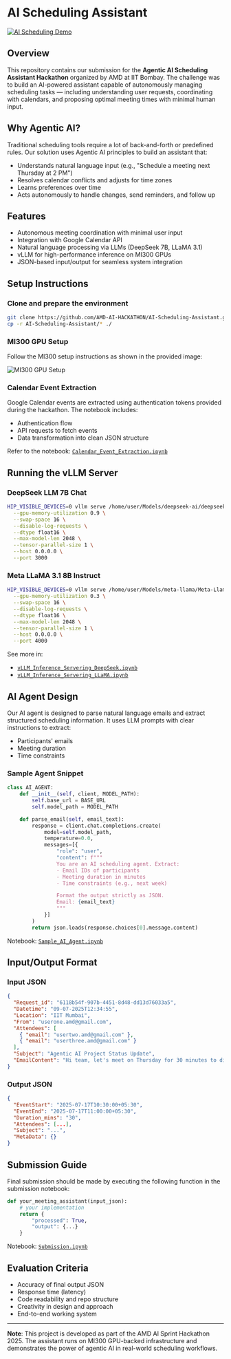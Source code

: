 # AI Scheduling Assistant

[![AI Scheduling Demo]([https://i.postimg.cc/LXBjXZhF/temp-Image4-DNir5.avif)](https://postimg.cc/G8t4gtkX](https://media0.giphy.com/media/v1.Y2lkPTc5MGI3NjExZnJ2Mzk3MnRrMm50ZzRsa2VpNTA3MHc4MG04cWM1ZHB2NTV3ZmN3MSZlcD12MV9pbnRlcm5hbF9naWZfYnlfaWQmY3Q9Zw/BK16HoaXVF0BgD0eD8/giphy.gif))
## Overview

This repository contains our submission for the **Agentic AI Scheduling Assistant Hackathon** organized by AMD at IIT Bombay. The challenge was to build an AI-powered assistant capable of autonomously managing scheduling tasks — including understanding user requests, coordinating with calendars, and proposing optimal meeting times with minimal human input.

## Why Agentic AI?

Traditional scheduling tools require a lot of back-and-forth or predefined rules. Our solution uses Agentic AI principles to build an assistant that:

- Understands natural language input (e.g., "Schedule a meeting next Thursday at 2 PM")
- Resolves calendar conflicts and adjusts for time zones
- Learns preferences over time
- Acts autonomously to handle changes, send reminders, and follow up

## Features

- Autonomous meeting coordination with minimal user input  
- Integration with Google Calendar API  
- Natural language processing via LLMs (DeepSeek 7B, LLaMA 3.1)  
- vLLM for high-performance inference on MI300 GPUs  
- JSON-based input/output for seamless system integration  

## Setup Instructions

### Clone and prepare the environment

```bash
git clone https://github.com/AMD-AI-HACKATHON/AI-Scheduling-Assistant.git
cp -r AI-Scheduling-Assistant/* ./
```

### MI300 GPU Setup

Follow the MI300 setup instructions as shown in the provided image:

![MI300 GPU Setup](https://github.com/user-attachments/assets/3b9d68c7-f994-486b-8734-ff61648bb192)

### Calendar Event Extraction

Google Calendar events are extracted using authentication tokens provided during the hackathon. The notebook includes:

- Authentication flow  
- API requests to fetch events  
- Data transformation into clean JSON structure  

Refer to the notebook: [`Calendar_Event_Extraction.ipynb`](https://github.com/AMD-AI-HACKATHON/AI-Scheduling-Assistant/blob/main/Calendar_Event_Extraction.ipynb)

## Running the vLLM Server

### DeepSeek LLM 7B Chat

```bash
HIP_VISIBLE_DEVICES=0 vllm serve /home/user/Models/deepseek-ai/deepseek-llm-7b-chat \
  --gpu-memory-utilization 0.9 \
  --swap-space 16 \
  --disable-log-requests \
  --dtype float16 \
  --max-model-len 2048 \
  --tensor-parallel-size 1 \
  --host 0.0.0.0 \
  --port 3000
```

### Meta LLaMA 3.1 8B Instruct

```bash
HIP_VISIBLE_DEVICES=0 vllm serve /home/user/Models/meta-llama/Meta-Llama-3.1-8B-Instruct \
  --gpu-memory-utilization 0.3 \
  --swap-space 16 \
  --disable-log-requests \
  --dtype float16 \
  --max-model-len 2048 \
  --tensor-parallel-size 1 \
  --host 0.0.0.0 \
  --port 4000
```

See more in:  
- [`vLLM_Inference_Servering_DeepSeek.ipynb`](https://github.com/AMD-AI-HACKATHON/AI-Scheduling-Assistant/blob/main/vLLM_Inference_Servering_DeepSeek.ipynb)  
- [`vLLM_Inference_Servering_LLaMA.ipynb`](https://gitenterprise.xilinx.com/asirra/AI-Scheduling-Assistant/blob/main/vLLM_Inference_Servering_LLaMA.ipynb)

## AI Agent Design

Our AI agent is designed to parse natural language emails and extract structured scheduling information. It uses LLM prompts with clear instructions to extract:

- Participants' emails  
- Meeting duration  
- Time constraints  

### Sample Agent Snippet

```python
class AI_AGENT:
    def __init__(self, client, MODEL_PATH):
        self.base_url = BASE_URL
        self.model_path = MODEL_PATH

    def parse_email(self, email_text):
        response = client.chat.completions.create(
            model=self.model_path,
            temperature=0.0,
            messages=[{
                "role": "user",
                "content": f"""
                You are an AI scheduling agent. Extract:
                - Email IDs of participants
                - Meeting duration in minutes
                - Time constraints (e.g., next week)

                Format the output strictly as JSON.
                Email: {email_text}
                """
            }]
        )
        return json.loads(response.choices[0].message.content)
```

Notebook: [`Sample_AI_Agent.ipynb`](https://github.com/AMD-AI-HACKATHON/AI-Scheduling-Assistant/blob/main/Sample_AI_Agent.ipynb)

## Input/Output Format

### Input JSON

```json
{
  "Request_id": "6118b54f-907b-4451-8d48-dd13d76033a5",
  "Datetime": "09-07-2025T12:34:55",
  "Location": "IIT Mumbai",
  "From": "userone.amd@gmail.com",
  "Attendees": [
    { "email": "usertwo.amd@gmail.com" },
    { "email": "userthree.amd@gmail.com" }
  ],
  "Subject": "Agentic AI Project Status Update",
  "EmailContent": "Hi team, let's meet on Thursday for 30 minutes to discuss the status of Agentic AI Project."
}
```

### Output JSON

```json
{
  "EventStart": "2025-07-17T10:30:00+05:30",
  "EventEnd": "2025-07-17T11:00:00+05:30",
  "Duration_mins": "30",
  "Attendees": [...],
  "Subject": "...",
  "MetaData": {}
}
```

## Submission Guide

Final submission should be made by executing the following function in the submission notebook:

```python
def your_meeting_assistant(input_json):
    # your implementation
    return {
        "processed": True,
        "output": {...}
    }
```

Notebook: [`Submission.ipynb`](https://github.com/AMD-AI-HACKATHON/AI-Scheduling-Assistant/blob/main/Submission.ipynb)

## Evaluation Criteria

- Accuracy of final output JSON  
- Response time (latency)  
- Code readability and repo structure  
- Creativity in design and approach  
- End-to-end working system  

---

**Note**: This project is developed as part of the AMD AI Sprint Hackathon 2025. The assistant runs on MI300 GPU-backed infrastructure and demonstrates the power of agentic AI in real-world scheduling workflows.
